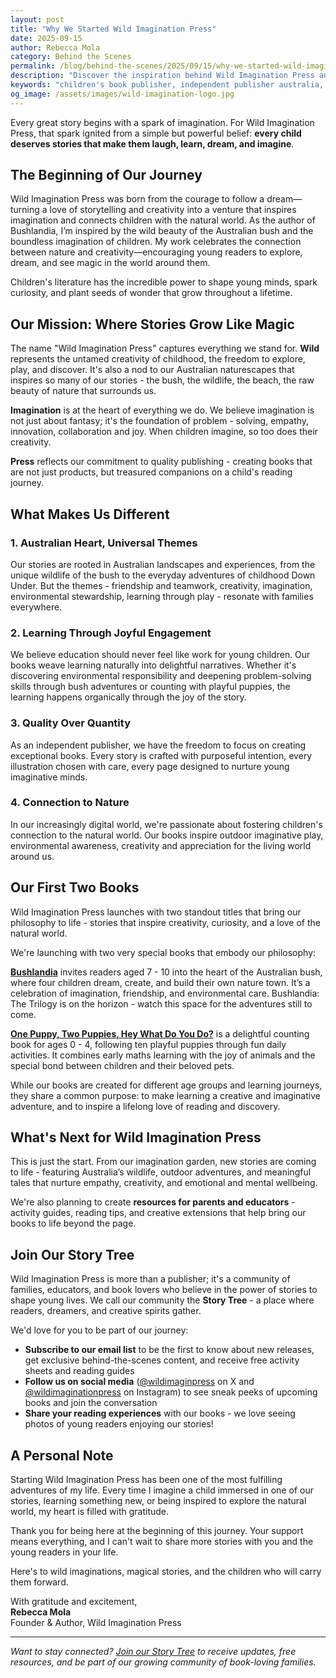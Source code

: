 ```yaml
---
layout: post
title: "Why We Started Wild Imagination Press"
date: 2025-09-15
author: Rebecca Mola
category: Behind the Scenes
permalink: /blog/behind-the-scenes/2025/09/15/why-we-started-wild-imagination-press/
description: "Discover the inspiration behind Wild Imagination Press and our mission to create enchanting children's books that nurture creativity and imagination in young readers."
keywords: "children's book publisher, independent publisher australia, kids books, creative storytelling, wild imagination press"
og_image: /assets/images/wild-imagination-logo.jpg
---
```


Every great story begins with a spark of imagination. For Wild Imagination Press, that spark ignited from a simple but powerful belief: **every child deserves stories that make them laugh, learn, dream, and imagine**.

## The Beginning of Our Journey

Wild Imagination Press was born from the courage to follow a dream—turning a love of storytelling and creativity into a venture that inspires imagination and connects children with the natural world. As the author of Bushlandia, I’m inspired by the wild beauty of the Australian bush and the boundless imagination of children. My work celebrates the connection between nature and creativity—encouraging young readers to explore, dream, and see magic in the world around them.

<!--more-->

Children's literature has the incredible power to shape young minds, spark curiosity, and plant seeds of wonder that grow throughout a lifetime. 

## Our Mission: Where Stories Grow Like Magic

The name "Wild Imagination Press" captures everything we stand for. **Wild** represents the untamed creativity of childhood, the freedom to explore, play, and discover. It's also a nod to our Australian naturescapes that inspires so many of our stories - the bush, the wildlife, the beach, the raw beauty of nature that surrounds us.

**Imagination** is at the heart of everything we do. We believe imagination is not just about fantasy; it's the foundation of problem - solving, empathy, innovation, collaboration and joy. When children imagine, so too does their creativity.

**Press** reflects our commitment to quality publishing - creating books that are not just products, but treasured companions on a child's reading journey.

## What Makes Us Different

### 1. **Australian Heart, Universal Themes**

Our stories are rooted in Australian landscapes and experiences, from the unique wildlife of the bush to the everyday adventures of childhood Down Under. But the themes - friendship and teamwork, creativity, imagination, environmental stewardship, learning through play - resonate with families everywhere.

### 2. **Learning Through Joyful Engagement**

We believe education should never feel like work for young children. Our books weave learning naturally into delightful narratives. Whether it's discovering environmental responsibility and deepening problem-solving skills through bush adventures or counting with playful puppies, the learning happens organically through the joy of the story.

### 3. **Quality Over Quantity**

As an independent publisher, we have the freedom to focus on creating exceptional books. Every story is crafted with purposeful intention, every illustration chosen with care, every page designed to nurture young imaginative minds.

### 4. **Connection to Nature**

In our increasingly digital world, we're passionate about fostering children's connection to the natural world. Our books inspire outdoor imaginative play, environmental awareness, creativity and appreciation for the living world around us.

## Our First Two Books

Wild Imagination Press launches with two standout titles that bring our philosophy to life - stories that inspire creativity, curiosity, and a love of the natural world.

We're launching with two very special books that embody our philosophy:

**[Bushlandia](/books/bushlandia/)** invites readers aged 7 - 10 into the heart of the Australian bush, where four children dream, create, and build their own nature town. It’s a celebration of imagination, friendship, and environmental care. Bushlandia: The Trilogy is on the horizon - watch this space for the adventures still to come.

**[One Puppy, Two Puppies, Hey What Do You Do?](/books/one-puppy-two-puppies/)** is a delightful counting book for ages 0 - 4, following ten playful puppies through fun daily activities. It combines early maths learning with the joy of animals and the special bond between children and their beloved pets.

While our books are created for different age groups and learning journeys, they share a common purpose: to make learning a creative and imaginative adventure, and to inspire a lifelong love of reading and discovery.

## What's Next for Wild Imagination Press

This is just the start. From our imagination garden, new stories are coming to life - featuring Australia’s wildlife, outdoor adventures, and meaningful tales that nurture empathy, creativity, and emotional and mental wellbeing.

We're also planning to create **resources for parents and educators** - activity guides, reading tips, and creative extensions that help bring our books to life beyond the page.

## Join Our Story Tree

Wild Imagination Press is more than a publisher; it's a community of families, educators, and book lovers who believe in the power of stories to shape young lives. We call our community the **Story Tree** - a place where readers, dreamers, and creative spirits gather.

We'd love for you to be part of our journey:

- **Subscribe to our email list** to be the first to know about new releases, get exclusive behind-the-scenes content, and receive free activity sheets and reading guides
- **Follow us on social media** ([@wildimaginpress](https://x.com/wildimaginpress) on X and [@wildimaginationpress](https://instagram.com/wildimaginationpress) on Instagram) to see sneak peeks of upcoming books and join the conversation
- **Share your reading experiences** with our books - we love seeing photos of young readers enjoying our stories!

## A Personal Note

Starting Wild Imagination Press has been one of the most fulfilling adventures of my life. Every time I imagine a child immersed in one of our stories, learning something new, or being inspired to explore the natural world, my heart is filled with gratitude.

Thank you for being here at the beginning of this journey. Your support means everything, and I can't wait to share more stories with you and the young readers in your life.

Here's to wild imaginations, magical stories, and the children who will carry them forward.

With gratitude and excitement,  
**Rebecca Mola**  
Founder & Author, Wild Imagination Press

---

*Want to stay connected? [Join our Story Tree](/#contact) to receive updates, free resources, and be part of our growing community of book-loving families.*

